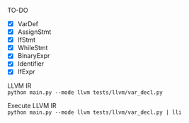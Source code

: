 TO-DO

- [x] VarDef
- [x] AssignStmt
- [x] IfStmt
- [x] WhileStmt
- [x] BinaryExpr
- [x] Identifier
- [x] IfExpr

LLVM IR <br/>
`python main.py --mode llvm tests/llvm/var_decl.py`

Execute LLVM IR <br/>
`python main.py --mode llvm tests/llvm/var_decl.py | lli`
